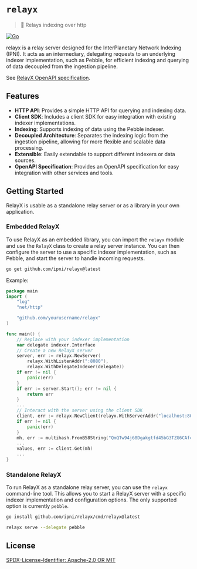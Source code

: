 # `relayx`

> :satellite: Relays indexing over http

[![Go](https://github.com/ipni/relayx/actions/workflows/build.yaml/badge.svg)](https://github.com/ipni/relayx/actions/workflows/build.yaml)

relayx is a relay server designed for the InterPlanetary Network Indexing (IPNI). It acts as an intermediary, delegating
requests to an underlying indexer implementation, such as Pebble, for efficient indexing and querying of data decoupled
from the ingestion pipeline.

See [RelayX OpenAPI specification](openapi.yaml).

## Features

- **HTTP API**: Provides a simple HTTP API for querying and indexing data.
- **Client SDK**: Includes a client SDK for easy integration with existing indexer implementations.
- **Indexing**: Supports indexing of data using the Pebble indexer.
- **Decoupled Architecture**: Separates the indexing logic from the ingestion pipeline, allowing for more flexible and
  scalable data processing.
- **Extensible**: Easily extendable to support different indexers or data sources.
- **OpenAPI Specification**: Provides an OpenAPI specification for easy integration with other services and tools.

## Getting Started

RelayX is usable as a standalone relay server or as a library in your own application.

### Embedded RelayX

To use RelayX as an embedded library, you can import the `relayx` module and use the `RelayX` class to create a relay
server
instance. You can then configure the server to use a specific indexer implementation, such as Pebble, and start the
server to handle incoming requests.

```bash
go get github.com/ipni/relayx@latest
```

Example:

```go
package main
import (
    "log"
    "net/http"

    "github.com/yourusername/relayx"
)

func main() {
    // Replace with your indexer implementation
    var delegate indexer.Interface 
    // Create a new RelayX server
    server, err := relayx.NewServer(
        relayx.WithListenAddr(":8080"),
        relayx.WithDelegateIndexer(delegate))
    if err != nil {
        panic(err)
    }
    if err := server.Start(); err != nil {
        return err
    }
    ...
    // Interact with the server using the client SDK
    client, err := relayx.NewClient(relayx.WithServerAddr("localhost:8080/ipni/v0/relay"))
    if err != nil {
        panic(err)
    }
    mh, err := multihash.FromB58String("QmQTw94j68Dgakgtfd45bG3TZG6CAfc427UVRH4mugg4q4") 
    ...
    values, err := client.Get(mh)
    ...
}
```

### Standalone RelayX

To run RelayX as a standalone relay server, you can use the `relayx` command-line tool. This allows you to start a
RelayX server with a specific indexer implementation and configuration options. The only supported option is currently
`pebble`.

```bash
go install github.com/ipni/relayx/cmd/relayx@latest

relayx serve --delegate pebble
```

## License

[SPDX-License-Identifier: Apache-2.0 OR MIT](LICENSE.md)